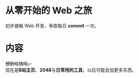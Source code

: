 # 从零开始的 Web 之旅
初步接触 Web 开发，争取每日 **commit** 一次。
# 内容
~~想到啥搞啥。~~  
现在是**B站主页**、**2048**与**日常用的工具**，以后可能会加更多东西。